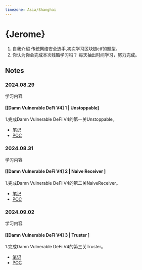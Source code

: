 ```yaml
---
timezone: Asia/Shanghai
---
```


# {Jerome}
1. 自我介绍
传统网络安全选手,初次学习区块链ctf的题型。
2. 你认为你会完成本次残酷学习吗？
每天抽出时间学习，努力完成。

## Notes

<!-- Content_START -->

### 2024.08.29
学习内容
#### [[Damn Vulnerable DeFi V4] 1 | Unstoppable]
1.完成Damn Vulnerable DeFi V4的第一关Unstoppable。
- [笔记](./Writeup/Jerome/A-DamnVulnerableDeFi/Unstoppable/Unstoppable.md)
- [POC](./Writeup/Jerome/A-DamnVulnerableDeFi/Unstoppable/Unstoppable.t.sol)

### 2024.08.31
学习内容
#### [[Damn Vulnerable DeFi V4] 2 | Naive Receiver ]
1.完成Damn Vulnerable DeFi V4的第二关NaiveReceiver。
- [笔记](./Writeup/Jerome/A-DamnVulnerableDeFi/Naivereceiver/NaiveReceiver.md)
- [POC](./Writeup/Jerome/A-DamnVulnerableDeFi/Naivereceiver/NaiveReceiver.t.sol)

### 2024.09.02
学习内容
#### [[Damn Vulnerable DeFi V4] 3 | Truster ]
1.完成Damn Vulnerable DeFi V4的第三关Truster。
- [笔记](./Writeup/Jerome/A-DamnVulnerableDeFi/Truster/Truster.md)
- [POC](./Writeup/Jerome/A-DamnVulnerableDeFi/Truster/Truster.t.sol)
  
<!-- Content_END -->
